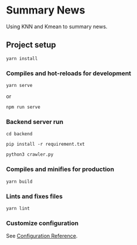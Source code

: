 # Summary News

Using KNN and Kmean to summary news.

## Project setup
```
yarn install
```

### Compiles and hot-reloads for development
```
yarn serve
```
or 

```
npm run serve
```
### Backend server run

```
cd backend
```
```
pip install -r requirement.txt
```
```
python3 crawler.py
```


### Compiles and minifies for production
```
yarn build
```

### Lints and fixes files
```
yarn lint
```

### Customize configuration
See [Configuration Reference](https://cli.vuejs.org/config/).
